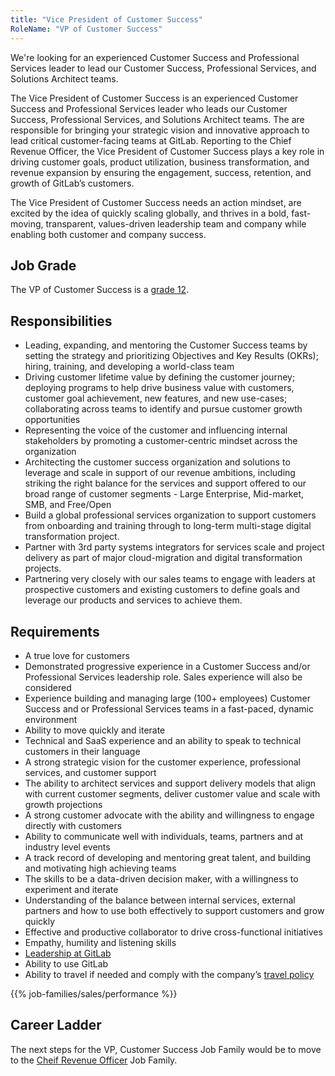 ```yaml
---
title: "Vice President of Customer Success"
RoleName: "VP of Customer Success"
---
```


We're looking for an experienced Customer Success and Professional Services leader to lead our Customer Success, Professional Services, and Solutions Architect teams.

The Vice President of Customer Success is an experienced Customer Success and Professional Services leader who leads our Customer Success, Professional Services, and Solutions Architect teams. The are responsible for bringing your strategic vision and innovative approach to lead critical customer-facing teams at GitLab.  Reporting to the Chief Revenue Officer, the Vice President of Customer Success plays a key role in driving customer goals, product utilization, business transformation, and revenue expansion by ensuring the engagement, success, retention, and growth of GitLab’s customers.

The Vice President of Customer Success needs an action mindset, are excited by the idea of quickly scaling globally, and thrives in a bold, fast-moving, transparent, values-driven leadership team and company while enabling both customer and company success.

## Job Grade

The VP of Customer Success is a [grade 12](https://about.gitlab.com/handbook/total-rewards/compensation/compensation-calculator/#gitlab-job-grades).

## Responsibilities

- Leading, expanding, and mentoring the Customer Success teams by setting the strategy and prioritizing Objectives and Key Results (OKRs); hiring, training, and developing a world-class team
- Driving customer lifetime value by defining the customer journey; deploying programs to help drive business value with customers, customer goal achievement, new features, and new use-cases; collaborating across teams to identify and pursue customer growth opportunities
- Representing the voice of the customer and influencing internal stakeholders by promoting a customer-centric mindset across the organization
- Architecting the customer success organization and solutions to leverage and scale in support of our revenue ambitions, including striking the right balance for the services and support offered to our broad range of customer segments - Large Enterprise, Mid-market, SMB, and Free/Open
- Build a global professional services organization to support customers from onboarding and training through to long-term multi-stage digital transformation project.
- Partner with 3rd party systems integrators for services scale and project delivery as part of major cloud-migration and digital transformation projects.
- Partnering very closely with our sales teams to engage with leaders at prospective customers and existing customers to define goals and leverage our products and services to achieve them.


## Requirements

- A true love for customers
- Demonstrated progressive experience in a Customer Success and/or Professional Services leadership role. Sales experience will also be considered
- Experience building and managing large (100+ employees) Customer Success and or Professional Services teams in a fast-paced, dynamic environment
- Ability to move quickly and iterate
- Technical and SaaS experience and an ability to speak to technical customers in their language
- A strong strategic vision for the customer experience, professional services, and customer support
- The ability to architect services and support delivery models that align with current customer segments, deliver customer value and scale with growth projections
- A strong customer advocate with the ability and willingness to engage directly with customers
- Ability to communicate well with individuals, teams, partners and at industry level events
- A track record of developing and mentoring great talent, and building and motivating high achieving teams
- The skills to be a data-driven decision maker, with a willingness to experiment and iterate
- Understanding of the balance between internal services, external partners and how to use both effectively to support customers and grow quickly
- Effective and productive collaborator to drive cross-functional initiatives
- Empathy, humility and listening skills
- [Leadership at GitLab](https://about.gitlab.com/company/team/structure/#s-group)
- Ability to use GitLab
- Ability to travel if needed and comply with the company’s [travel policy](https://about.gitlab.com/handbook/travel/)

{{% job-families/sales/performance %}}

## Career Ladder

The next steps for the VP, Customer Success Job Family would be to move to the [Cheif Revenue Officer](/job-families/sales/chief-revenue-officer/) Job Family.
